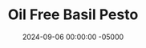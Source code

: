 ---
layout: post
title:  "Oil Free Basil Pesto"
date:   2024-09-06 00:00:00 -05000
categories: 
- Recipes
- Savory Sauces
permalink: /recipes/oil-free-basil-pesto
image: /assets/Food/Savory Sauces/Basil Pesto/pesto-cover.jpg
ing: nooilpesto-ing
facts: nooilpesto-facts
section1: 
start2: 
section2: 
start3: 
section3: 
start4: 
section4: 
start5: 
section5: 
Prep: 8
Rest: 
Cook: 
Source1: 
Source2: 
whisk: https://s.samsungfood.com/hTg26
tags: 
- pesto
- sauce
- dip
- spread
- basil
- fresh basil
- pine nuts
- nuts
- walnuts
- pumpkin seeds
- sunflower seeds
- toasted nuts
- grated cheese
- cheese
- parmesean cheese
- parmesan cheese
- nutritional yeast
Description: Delicious pesto for a fraction of the calories!  Yes it's possible; this pesto is oil free, but still made with pine nuts, basil, garlic, and grated cheese.  It's a great sauce, spread, or salad dressing, and full of the same nutty, cheese, and lemon flavor that you love.  Each serving is about 2 tbsp or 29 g<br>&emsp;Check out some of my other pesto recipes, with varying amounts of oil, different kinds of nuts, vegan versions, and high protein versions:<br>- <a href="/recipes/creamy-pesto-hummus">Creamy Pesto Hummus</a><br>- <a href="/recipes/avocado-pesto">Avocado Pesto - Vegan and Oil Free</a><br>- <a href="/recipes/evoo-pesto">Lightened Extra Virgin Olive Oil Pesto</a><br>- <a href="/recipes/creamy-pesto">Creamy Pesto Dip</a>
Instructions: 
- In a small pan over medium heat, toast your nuts until fragrant and lightly browned<br><br>

- Add all ingredients (except lemon juice) to a food processor, and blend until chopped and combined. Slowly add the lemon, and blend until creamy<br><br>

- Store in the fridge, or you can freeze any extra (pesto freezes well)<br><br>
- <center><img src="/assets/Food/Savory Sauces/Basil Pesto/basil-pesto.jpg" alt="" class="instruction-image"></center><br>

- If basil is too expensive, either fresh or frozen spinach will work as well!<br><br>

- To make it nut free, replace the nuts (either pine nuts or walnuts) with seeds, like pumpkin seeds or sunflower seeds<br><br>

- For a vegan version, use nutritional yeast in place of grated cheese
---